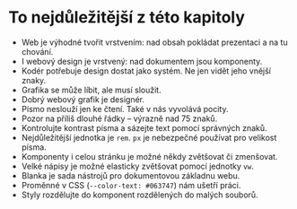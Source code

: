 # To nejdůležitější z této kapitoly

- Web je výhodné tvořit vrstvením: nad obsah pokládat prezentaci a na tu chování.
- I webový design je vrstvený: nad dokumentem jsou komponenty.
- Kodér potřebuje design dostat jako systém. Ne jen vidět jeho vnější znaky.
- Grafika se může líbit, ale musí sloužit.
- Dobrý webový grafik je designér.
- Písmo neslouží jen ke čtení. Také v nás vyvolává pocity. 
- Pozor na příliš dlouhé řádky – výrazně nad 75 znaků.
- Kontrolujte kontrast písma a sázejte text pomocí správných znaků.
- Nejdůležitější jednotka je `rem`. `px` je nebezpečné používat pro velikost písma.
- Komponenty i celou stránku je možné někdy zvětšovat či zmenšovat.
- Velké nápisy je možné elasticky zvětšovat pomocí jednotky `vw`. 
- Blanka je sada nástrojů pro dokumentovou základnu webu.
- Proměnné v CSS (`--color-text: #063747`) nám ušetří práci.
- Styly rozdělujte do komponent rozdělených do malých souborů.

